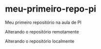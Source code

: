 # meu-primeiro-repo-pi
Meu primeiro repositório na aula de PI

Alterando o repositório remotamente

Alterando o repositório localmente 